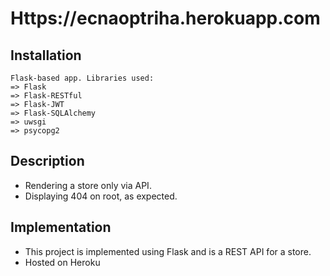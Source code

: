 # Https://ecnaoptriha.herokuapp.com


## Installation

```
Flask-based app. Libraries used:
=> Flask
=> Flask-RESTful
=> Flask-JWT
=> Flask-SQLAlchemy
=> uwsgi
=> psycopg2
```


## Description

- Rendering a store only via API.
- Displaying 404 on root, as expected.


## Implementation

- This project is implemented using Flask and is a REST API for a store.
- Hosted on Heroku

